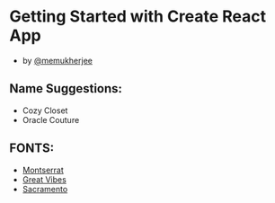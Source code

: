 # Getting Started with Create React App
- by [@memukherjee](https://www.github.com/memukherjee)


## Name Suggestions:
- Cozy Closet
- Oracle Couture

## FONTS:
- [Montserrat](https://fonts.google.com/specimen/Montserrat?query=montserrat)
- [Great Vibes](https://fonts.google.com/specimen/Great+Vibes?query=great+vibes)
- [Sacramento](https://fonts.google.com/specimen/Sacramento?query=sacramento)
